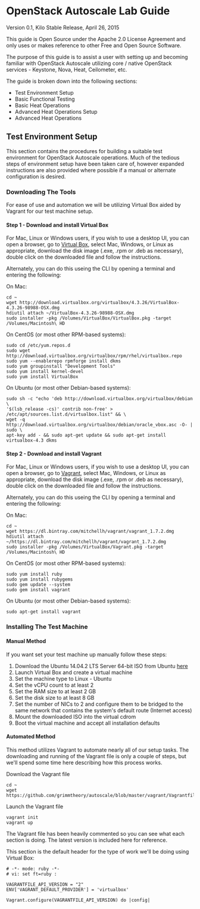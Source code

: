 # OpenStack Autoscale Lab Guide

Version 0.1, Kilo Stable Release, April 26, 2015

This guide is Open Source under the Apache 2.0 License Agreement and only uses or makes reference to other Free and Open Source Software.

The purpose of this guide is to assist a user with setting up and becoming familiar with OpenStack Autoscale utilizing core / native OpenStack services - Keystone, Nova, Heat, Ceilometer, etc.

The guide is broken down into the following sections:

* Test Environment Setup
* Basic Functional Testing
* Basic Heat Operations
* Advanced Heat Operations Setup
* Advanced Heat Operations

## Test Environment Setup

This section contains the procedures for building a suitable test environment for OpenStack Autoscale operations.  Much of the tedious steps of environment setup have been taken care of, however expanded instructions are also provided where possible if a manual or alternate configuration is desired.

### Downloading The Tools

For ease of use and automation we will be utilizing Virtual Box aided by Vagrant for our test machine setup.

#### Step 1 - Download and install Virtual Box

For Mac, Linux or Windows users, if you wish to use a desktop UI, you can open a browser, go to [Virtual Box](https://www.virtualbox.org/wiki/Downloads), select Mac, Windows, or Linux as appropriate, download the disk image (.exe, .rpm or .deb as necessary), double click on the downloaded file and follow the instructions.

Alternately, you can do this useing the CLI by opening a terminal and entering the following:

On Mac:

	cd ~
	wget http://download.virtualbox.org/virtualbox/4.3.26/VirtualBox-4.3.26-98988-OSX.dmg
	hdiutil attach ~/VirtualBox-4.3.26-98988-OSX.dmg
	sudo installer -pkg /Volumes/VirtualBox/VirtualBox.pkg -target /Volumes/Macintosh\ HD

On CentOS (or most other RPM-based systems):

	sudo cd /etc/yum.repos.d
	sudo wget http://download.virtualbox.org/virtualbox/rpm/rhel/virtualbox.repo
	sudo yum --enablerepo rpmforge install dkms
	sudo yum groupinstall "Development Tools"
	sudo yum install kernel-devel
	sudo yum install VirtualBox

On Ubuntu (or most other Debian-based systems):

	sudo sh -c "echo 'deb http://download.virtualbox.org/virtualbox/debian \
	'$(lsb_release -cs)' contrib non-free' > /etc/apt/sources.list.d/virtualbox.list" && \
	wget -q http://download.virtualbox.org/virtualbox/debian/oracle_vbox.asc -O- | sudo \
	apt-key add - && sudo apt-get update && sudo apt-get install virtualbox-4.3 dkms

#### Step 2 - Download and install Vagrant

For Mac, Linux or Windows users, if you wish to use a desktop UI, you can open a browser, go to [Vagrant](http://www.vagrantup.com/downloads.html), select Mac, Windows, or Linux as appropriate, download the disk image (.exe, .rpm or .deb as necessary), double click on the downloaded file and follow the instructions.

Alternately, you can do this useing the CLI by opening a terminal and entering the following:

On Mac:

	cd ~
	wget https://dl.bintray.com/mitchellh/vagrant/vagrant_1.7.2.dmg
	hdiutil attach ~/https://dl.bintray.com/mitchellh/vagrant/vagrant_1.7.2.dmg
	sudo installer -pkg /Volumes/VirtualBox/Vagrant.pkg -target /Volumes/Macintosh\ HD

On CentOS (or most other RPM-based systems):

	sudo yum install ruby
	sudo yum install rubygems
	sudo gem update --system
	sudo gem install vagrant

On Ubuntu (or most other Debian-based systems):

	sudo apt-get install vagrant

### Installing The Test Machine

#### Manual Method

If you want set your test machine up manually follow these steps:

1. Download the Ubuntu 14.04.2 LTS Server 64-bit ISO from Ubuntu [here](http://releases.ubuntu.com/14.04.2/ubuntu-14.04.2-server-amd64.iso)
2. Launch Virtual Box and create a virtual machine
3. Set the machine type to Linux - Ubuntu
4. Set the vCPU count to at least 2
5. Set the RAM size to at least 2 GB
6. Set the disk size to at least 8 GB
7. Set the number of NICs to 2 and configure them to be bridged to the same network that contains the system's default route (Internet access)
8. Mount the downloaded ISO into the virtual cdrom
9. Boot the virtual machine and accept all installation defaults

#### Automated Method

This method utilizes Vagrant to automate nearly all of our setup tasks.  The downloading and running of the Vagrant file is only a couple of steps, but we'll spend some time here describing how this process works.

Download the Vagrant file

	cd ~
	wget https://github.com/grimmtheory/autoscale/blob/master/vagrant/Vagrantfile

Launch the Vagrant file

	vagrant init
	vagrant up

The Vagrant file has been heavily commented so you can see what each section is doing.  The latest version is included here for reference.

This section is the default header for the type of work we'll be doing using Virtual Box:

	# -*- mode: ruby -*-
	# vi: set ft=ruby :
	
	VAGRANTFILE_API_VERSION = "2"
	ENV['VAGRANT_DEFAULT_PROVIDER'] = 'virtualbox'

	Vagrant.configure(VAGRANTFILE_API_VERSION) do |config|

